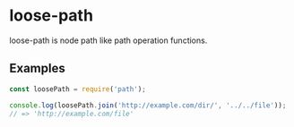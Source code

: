 # loose-path

loose-path is node path like path operation functions.

## Examples

```js
const loosePath = require('path');

console.log(loosePath.join('http://example.com/dir/', '../../file'));
// => 'http://example.com/file'
```
